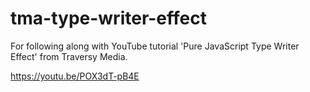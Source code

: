 # tma-type-writer-effect

For following along with YouTube tutorial 'Pure JavaScript Type Writer Effect' from Traversy Media.

https://youtu.be/POX3dT-pB4E